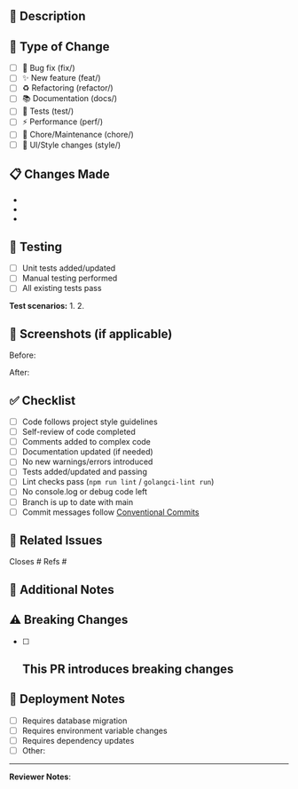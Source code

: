 ## 📝 Description

<!-- Кратко опишите изменения в этом PR -->

## 🔧 Type of Change

<!-- Отметьте тип изменений -->

- [ ] 🐛 Bug fix (fix/)
- [ ] ✨ New feature (feat/)
- [ ] ♻️ Refactoring (refactor/)
- [ ] 📚 Documentation (docs/)
- [ ] 🧪 Tests (test/)
- [ ] ⚡ Performance (perf/)
- [ ] 🔧 Chore/Maintenance (chore/)
- [ ] 💄 UI/Style changes (style/)

## 📋 Changes Made

<!-- Перечислите основные изменения -->

- 
- 
- 

## 🧪 Testing

<!-- Как тестировались изменения? -->

- [ ] Unit tests added/updated
- [ ] Manual testing performed
- [ ] All existing tests pass

**Test scenarios:**
1. 
2. 

## 📸 Screenshots (if applicable)

<!-- Добавьте screenshots для UI изменений -->

Before:


After:


## ✅ Checklist

<!-- Убедитесь что всё отмечено перед созданием PR -->

- [ ] Code follows project style guidelines
- [ ] Self-review of code completed
- [ ] Comments added to complex code
- [ ] Documentation updated (if needed)
- [ ] No new warnings/errors introduced
- [ ] Tests added/updated and passing
- [ ] Lint checks pass (`npm run lint` / `golangci-lint run`)
- [ ] No console.log or debug code left
- [ ] Branch is up to date with main
- [ ] Commit messages follow [Conventional Commits](https://www.conventionalcommits.org/)

## 🔗 Related Issues

<!-- Свяжите с issue -->

Closes #
Refs #

## 📝 Additional Notes

<!-- Дополнительная информация, контекст, breaking changes и т.д. -->

## ⚠️ Breaking Changes

<!-- Если есть breaking changes, опишите их -->

- [ ] This PR introduces breaking changes
  - 

## 🚀 Deployment Notes

<!-- Специальные инструкции для деплоя -->

- [ ] Requires database migration
- [ ] Requires environment variable changes
- [ ] Requires dependency updates
- [ ] Other: 

---

**Reviewer Notes**: 
<!-- @ упомяните ревьюеров если нужно -->

